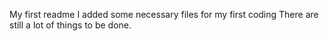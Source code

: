 My first readme
I added some necessary files for my first coding
There are still a lot of things to be done.
